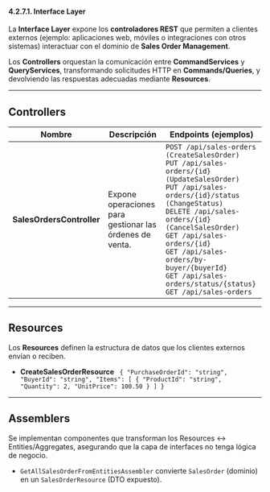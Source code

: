﻿#### 4.2.7.1. Interface Layer ####

La **Interface Layer** expone los **controladores REST** que permiten a clientes externos (ejemplo: aplicaciones web, móviles o integraciones con otros sistemas) interactuar con el dominio de **Sales Order Management**.

Los **Controllers** orquestan la comunicación entre **CommandServices** y **QueryServices**, transformando solicitudes HTTP en **Commands/Queries**, y devolviendo las respuestas adecuadas mediante **Resources**.

---

## Controllers

| Nombre                    | Descripción                                             | Endpoints (ejemplos)                                                                                                                                                                                                                                                                                                                                           |
|---------------------------|---------------------------------------------------------|----------------------------------------------------------------------------------------------------------------------------------------------------------------------------------------------------------------------------------------------------------------------------------------------------------------------------------------------------------------|
| **SalesOrdersController** | Expone operaciones para gestionar las órdenes de venta. | `POST /api/sales-orders (CreateSalesOrder)`<br>`PUT /api/sales-orders/{id} (UpdateSalesOrder)`<br>`PUT /api/sales-orders/{id}/status (ChangeStatus)`<br>`DELETE /api/sales-orders/{id} (CancelSalesOrder)`<br>`GET /api/sales-orders/{id}`<br>`GET /api/sales-orders/by-buyer/{buyerId}`<br>`GET /api/sales-orders/status/{status}`<br>`GET /api/sales-orders` |

---

## Resources

Los **Resources** definen la estructura de datos que los clientes externos envían o reciben.

- **CreateSalesOrderResource**
  `
  {
    "PurchaseOrderId": "string",
    "BuyerId": "string",
    "Items": [
      { "ProductId": "string", "Quantity": 2, "UnitPrice": 100.50 }
    ]
  }`

---

## Assemblers

Se implementan componentes que transforman los Resources ↔ Entities/Aggregates, asegurando que la capa de interfaces no tenga lógica de negocio.

- `GetAllSalesOrderFromEntitiesAssembler` convierte `SalesOrder` (dominio) en un `SalesOrderResource` (DTO expuesto).